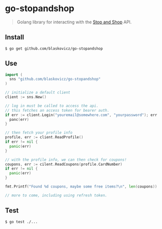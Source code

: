 # go-stopandshop
> Golang library for interacting with the [Stop and Shop](https://stopandshop.com) API.

## Install

```
$ go get github.com/blaskovicz/go-stopandshop
```

## Use

```go
import (
  sns "github.com/blaskovicz/go-stopandshop"
)

// initialize a default client
client := sns.New()

// log in must be called to access the api.
// this fetches an access token for bearer auth.
if err := client.Login("youremail@somewhere.com", "yourpassword"); err != nil {
  panc(err)
}

// then fetch your profile info
profile, err := client.ReadProfile()
if err != nil {
  panic(err)
}

// with the profile info, we can then check for coupons!
coupons, err := cilent.ReadCoupons(profile.CardNumber)
if err != nil {
  panic(err)
}

fmt.Printf("Found %d coupons, maybe some free items?\n", len(coupons))

// more to come, including using refresh token.
```

## Test

```
$ go test ./...
```

